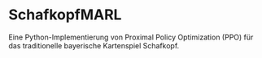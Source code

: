 # SchafkopfMARL
Eine Python-Implementierung von Proximal Policy Optimization (PPO) für das traditionelle bayerische Kartenspiel Schafkopf.
